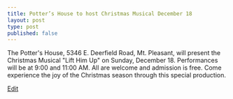 ```yaml
---
title: Potter’s House to host Christmas Musical December 18
layout: post
type: post
published: false
---
```

The Potter's House, 5346 E. Deerfield Road, Mt. Pleasant, will present the Christmas Musical "Lift Him Up" on Sunday, December 18. Performances will be at 9:00 and 11:00 AM. All are welcome and admission is free. Come experience the joy of the Christmas season through this special production.

[Edit](https://docs.google.com/document/d/1__ovymddOp5As_dNVvYXWSUd_ukOjAHpt9mES05X6tc/edit?usp=sharing)

